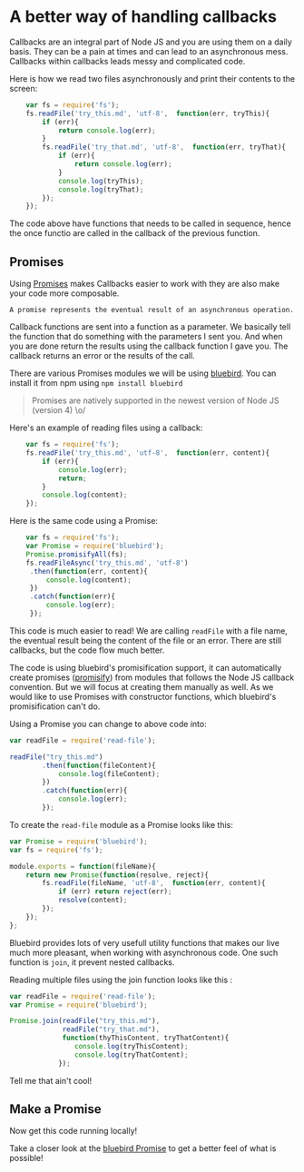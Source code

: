 # A better way of handling callbacks

Callbacks are an integral part of Node JS and you are using them on a daily basis. They can be a pain at times and can lead to an asynchronous mess. Callbacks within callbacks leads messy and complicated code.

Here is how we read two files asynchronously and print their contents to the screen:

```javascript
    var fs = require('fs');
    fs.readFile('try_this.md', 'utf-8',  function(err, tryThis){
        if (err){
            return console.log(err);
        }
        fs.readFile('try_that.md', 'utf-8',  function(err, tryThat){
            if (err){
                return console.log(err);
            }
            console.log(tryThis);
            console.log(tryThat);
        });
    });
```

The code above have functions that needs to be called in sequence, hence the once functio are called in the callback of the previous function.

## Promises

Using [Promises](https://www.promisejs.org/) makes Callbacks easier to work with they are also make your code more composable.

`A promise represents the eventual result of an asynchronous operation.`

Callback functions are sent into a function as a parameter. We basically tell the function that do something with the parameters I sent you. And when you are done return the results using the callback function I gave you. The callback returns an error or the results of the call.

There are various Promises modules we will be using [bluebird](https://github.com/petkaantonov/bluebird). You can install it from npm using `npm install bluebird`

> Promises are natively supported in the newest version of Node JS (version 4) \o/

Here's an example of reading files using a callback:

```javascript
    var fs = require('fs');
    fs.readFile('try_this.md', 'utf-8',  function(err, content){
        if (err){
            console.log(err);
            return;
        }
        console.log(content);
    });
```

Here is the same code using a Promise:

```javascript
    var fs = require('fs');
    var Promise = require('bluebird');
    Promise.promisifyAll(fs);
    fs.readFileAsync('try_this.md', 'utf-8')
     .then(function(err, content){
         console.log(content);
     })
     .catch(function(err){
         console.log(err);
     });
```

This code is much easier to read! We are calling `readFile` with a file name, the eventual result being the content of the file or an error. There are still callbacks, but the code flow much better.

The code is using bluebird's promisification support, it can automatically create promises ([promisify](https://github.com/petkaantonov/bluebird/blob/master/API.md#promisification)) from modules that follows the Node JS callback convention. But we will focus at creating them manually as well. As we would like to use Promises with constructor functions, which bluebird's promisification can't do.

Using a Promise you can change to above code into:

```javascript
var readFile = require('read-file');

readFile("try_this.md")
        .then(function(fileContent){
            console.log(fileContent);
        })
        .catch(function(err){
            console.log(err);
        });
```

To create the `read-file` module as a Promise looks like this:

```javascript
var Promise = require('bluebird');
var fs = require('fs');

module.exports = function(fileName){
    return new Promise(function(resolve, reject){
        fs.readFile(fileName, 'utf-8',  function(err, content){
            if (err) return reject(err);
            resolve(content);
        });
    });
};
```

Bluebird provides lots of very usefull utility functions that makes our live much more pleasant, when working with asynchronous code. One such function is  `join`, it prevent nested callbacks.

Reading multiple files using the join function looks like this :

```javascript
var readFile = require('read-file');
var Promise = require('bluebird');

Promise.join(readFile("try_this.md"),
             readFile("try_that.md"),
             function(thyThisContent, tryThatContent){
                console.log(tryThisContent);
                console.log(tryThatContent);
            });
```
Tell me that ain't cool!

## Make a Promise

Now get this code running locally!

Take a closer look at the [bluebird Promise](https://github.com/petkaantonov/bluebird) to get a better feel of what is possible!
